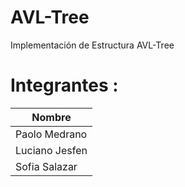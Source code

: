 # AVL-Tree
Implementación de Estructura AVL-Tree
# Integrantes :
| Nombre |
| -----------| 
| Paolo Medrano       | 
| Luciano Jesfen      | 
| Sofia Salazar      |


